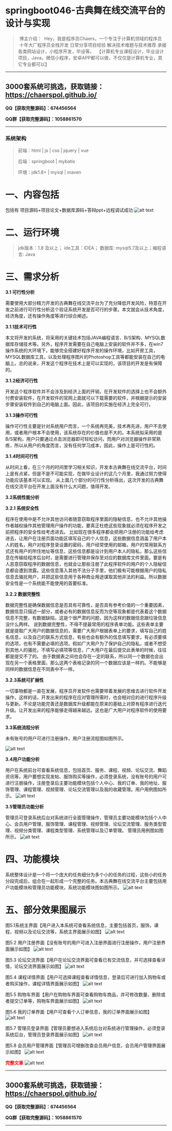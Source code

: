 # springboot046-古典舞在线交流平台的设计与实现

>  博主介绍：
>  Hey，我是程序员Chaers，一个专注于计算机领域的程序员
>  十年大厂程序员全栈开发‍ 日常分享项目经验 解决技术难题与技术推荐 承接各类网站设计，小程序开发，毕设等。
>  【计算机专业课程设计，毕业设计项目，Java，微信小程序，安卓APP都可以做，不仅仅是计算机专业，其它专业都可以】

<hr>

## 3000套系统可挑选，获取链接：https://chaerspol.github.io/

<p size="5" color="red"><b>QQ【获取完整源码】：674456564</b></p>

<p size="5" color="red"><b>QQ群【获取完整源码】：1058861570</b></p>

<hr>

### 系统架构

> 前端：html | js | css | jquery | vue
>
> 后端：springboot | mybatis
> 
> 环境：jdk1.8+ | mysql | maven

# 一、内容包括
包括有  项目源码+项目论文+数据库源码+答辩ppt+远程调试成功
![alt text](images/image.png)

# 二、运行环境

> jdk版本：1.8 及以上； ide工具：IDEA； 数据库: mysql5.7及以上；编程语言: Java


# 三、需求分析

**3.1 可行性分析**

需要使用大部分精力开发的古典舞在线交流平台为了充分降低开发风险，特意在开发之前进行可行性分析这个验证系统开发是否可行的步骤。本文就会从技术角度，经济角度，还有操作角度等进行综合阐述。

**3.1.1技术可行性**

本文将开发的系统，将采用的关键技术包括JAVA编程语言、B/S架构、MYSQL数据库存储技术等。另外，程序开发需要在自己电脑上安装的软件并不多，在win7操作系统的大环境下，能够完全搭建好程序开发的操作环境，比如开房工具，MYSQL数据库工具，以及处理程序图片的Photoshop工具等都能安装在自己的电脑上。总的说来，开发这个程序在技术上是可以实现的，该项目的开发是有保障的。

**3.1.2经济可行性**

开发这个程序软件并不会涉及到经济上面的开销，在开发软件的选择上也不会额外付费安装软件，在开发软件的官网上面就可以下载需要的软件，并根据提示的安装步骤安装软件到自己的电脑上面。因此，该项目的实施在经济上完全可行。

**3.1.3操作可行性**

操作可行性主要是针对系统用户而言，一个系统再完美，技术再先进，用户不去使用，或者用户根本不会使用，该系统存在的价值也是不大的。本系统拟采用的是B/S架构，用户只要通过点击浏览器即可轻松访问，而用户对浏览器操作非常熟练，所以从用户的角度而言，没有任何学习成本，因此，操作上是可行性的。

**3.1.4时间可行性**

从时间上看，在三个月的时间里学习相关知识，开发本古典舞在线交流平台，时间上是有点紧，但是不是不可能实现，在做毕业设计的这几个月里，我通过努力使得功能应该基本可以实现。
从上面几个部分的可行性分析得出，这次开发的古典舞在线交流平台在开发上面没有什么大问题，值得开发。

**3.2系统性能分析**

**3.2.1 系统安全性**

程序在使用中是不允许其他访问者随意窃取程序里面的隐秘信息，也不允许其他操作者越权操作其他管理用户操作的功能，要真正杜绝这些现象就必须在程序开发之前把程序的安全性给考虑进去。
比如现在很多程序都会把用户注册的功能给考虑进去，让用户在注册页面功能区填写自己的个人信息，这些数据信息涵盖了用户本人的姓名，用户对程序登录设置的密码，用户经常使用的邮箱，用户的常用联系方式还有用户的所住地址等信息，这些信息都是设计到用户本人的隐私，那么这些信息在传输给程序后台时，是需要进行管理并保存至对应的数据库文件里面。要是有人恶意窃取程序的数据信息，也就会让那些注册了此程序软件的用户的个人隐秘信息都会遭到泄露。这些信息落入其他不法分子手里，他们极有可能根据用户的隐私信息去骚扰用户，并把这些信息用于各种商业用途谋取其他非法的利益。所以数据安全性是一个系统能不能使用的首要标准。

**3.2.2 数据完整性**

数据完整性是确保数据信息是否具有可靠性，是否具有参考价值的一个重要因素，数据信息只描述一部分，或者必有的数据信息反而为空等现象都是代表着这个数据信息不完整，有数据缺陷，这是个很严肃的问题，因为这样的数据信息跟垃圾信息没什么两样。
说到数据完整性，不得不提最常用的程序表单功能。这些表单主要就是提取广大用户的数据信息的，需要广大用户根据表单上的要求，填写自己的姓名信息，以及自己的联系方式信息，有些也会有额外的信息填写要求，有必须要填的选项，也有不需要必填的选项。假如广大用户为了保护自己的隐私，或者不想受到其他人的骚扰，不填写必填项等信息，广大用户在最后提交此表单的时候，往往都是提交不了的。
由于数据表之间也会存在一定的联系，所以同一个数据也会出现在另一个表格里面，那么这两个表格记录的同一个数据应该是一样的。不能够是同样的数据信息在不同表中不一样。

**3.2.3系统可扩展性**

一切事物都是一直在发展，程序员开发软件也需要带着发展的思维去进行软件开发操作，这样的话，开发出来的程序在应对管理所需时，也会相对应的进行程序升级与更新。不论是功能完善还是数据库升级都能在原来的基础上对原有程序进行迭代升级。让开发出来的程序能够走得越来越远。这也是广大用户对程序软件的使用要求。

**3.3系统流程分析**

未有账号的用户可进行注册操作，用户注册流程图如图所示。

![alt text](images/image-2.png)

**3.4用户功能分析**

用户在系统前台可查看系统信息，包括首页、服务、课程、视频、论坛交流、舞蹈资讯等，用户要想实现发帖、服饰购买等操作，必须登录系统，没有账号的用户可进行注册操作，注册登录后主要功能模块包括个人中心、我的订单、我的地址、服饰管理、课程管理、视频管理、论坛交流管理以及我的收藏管理。用户用例图如所示。
![alt text](images/image-3.png)

**3.5管理员功能分析**

管理员可登录系统后台对系统进行全面管理操作，管理员主要功能模块包括个人中心、会员用户管理、服饰管理、课程管理、视频管理、论坛交流管理、服务类型管理、视频分类管理、课程类型管理、系统管理以及订单管理。 管理员用例图如图所示。
![alt text](images/image-4.png)


# 四、功能模块

系统整体设计是一个将一个庞大的任务细分为多个小的任务的过程，这些小的任务分段完成后，组合在一起形成一个完整的任务。本古典舞在线交流平台主要包括用户功能模块和管理员功能模块，系统功能模块图如图所示。
![alt text](images/image-5.png)

# 五、部分效果图展示

图5.1系统主界面【用户进入本系统可查看系统信息，主要包括首页，服饰，课程，视频以及论坛交流等，系统主界面展示如图】
![alt text](images/image-6.png)

图5.2  用户注册界面【没有账号的用户可进入注册界面进行注册操作，用户注册界面展示如图】
![alt text](images/image-7.png)

图5.3 论坛交流界面【用户在论坛交流界面可查看已有交流信息，并可选择查看详情，论坛交流界面展示如图】
![alt text](images/image-8.png)

图5.4  课程详情界面【用户可选择课程查看详情信息，登录后可进行加入购物车或者购买操作，课程详情界面展示如图】
![alt text](images/image-9.png)

图5.5 购物车界面【用户在购物车界面可查看购物车商品，并可修改数量、删除或者提交订单等，购物车界面展示如图】
![alt text](images/image-10.png)

图5.6 我的订单界面【用户可查看个人订单信息，我的订单界面展示如图】
![alt text](images/image-11.png)

图5.7  管理员登录界面【管理员要想进入系统后台对系统进行管理操作，必须登录系统后台，管理员登录界面展示如图】
![alt text](images/image-12.png)

图5.8  会员用户管理界面【管理员可增删改查会员用户信息，会员用户管理界面展示如图】
![alt text](images/image-13.png)


 <font  color="red"><b>完整文章</b></font>
 ![alt text](images/image-1.png)

 <hr>

## 3000套系统可挑选，获取链接：https://chaerspol.github.io/

<p size="5" color="red"><b>QQ【获取完整源码】：674456564</b></p>

<p size="5" color="red"><b>QQ群【获取完整源码】：1058861570</b></p>

<hr>
